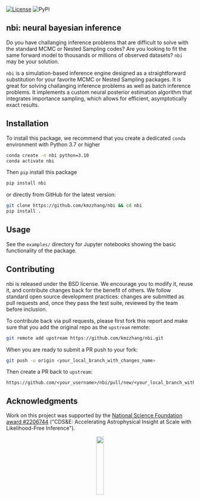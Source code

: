 [![License](https://img.shields.io/badge/License-BSD_3--Clause-blue.svg)](https://opensource.org/licenses/BSD-3-Clause) ![PyPI](https://img.shields.io/pypi/v/nbi)

## nbi: neural bayesian inference

Do you have challanging inference problems that are difficult to solve with the standard MCMC or Nested Sampling codes?
Are you looking to fit the same forward model to thousands or millions of observed datasets?
`nbi` may be your solution. 

`nbi` is a simulation-based inference engine designed as a straightforward substitution for your favorite MCMC or Nested
Sampling packages. It is great for solving challanging inference problems as well as batch inference problems.
It implements a custom neural posterior estimation algorithm that integrates importance sampling, which allows for
efficient, asymptotically exact results.

## Installation

To install this package, we recommend that you create a dedicated `conda` environment with Python 3.7 or higher

```bash
conda create -n nbi python=3.10
conda activate nbi
```

Then `pip` install this package

```bash
pip install nbi
```

or directly from GitHub for the latest version:

```bash
git clone https://github.com/kmzzhang/nbi && cd nbi
pip install .
```

## Usage

See the `examples/` directory for Jupyter notebooks showing the basic functionality of the package.

## Contributing

nbi is released under the BSD license. We encourage you to modify it, reuse it, and contribute changes back for the benefit of others. We follow standard open source development practices: changes are submitted as pull requests and, once they pass the test suite, reviewed by the team before inclusion. 

To contribute back via pull requests, please first fork this report and make sure that you add the original repo as the `upstream` remote:

```bash
git remote add upstream https://github.com/kmzzhang/nbi.git
```
When you are ready to submit a PR push to your fork:

```bash
git push -u origin <your_local_branch_with_changes_name>
```

Then create a PR back to `upstream`:

```
https://github.com/<your_username>/nbi/pull/new/<your_local_branch_with_changes_name>
```

## Acknowledgments
Work on this project was supported by the [National Science Foundation award #2206744](https://www.nsf.gov/awardsearch/showAward?AWD_ID=2206744&HistoricalAwards=false) ("CDS&E: Accelerating Astrophysical Insight at Scale with Likelihood-Free Inference").

<center><img src="https://www.nsf.gov/policies/images/NSF_Official_logo.svg" width="20%"></center>